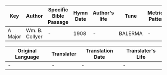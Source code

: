 Key | Author   | Specific Bible Passage     |Hymn Date |Author's life |Tune |Metrical Pattern   |Composer/Source
-- | --------- | ---------------------------|----------|--------------|-----|-------------------|-------------  
A Major |Wm. B. Collyer |- |1908 |- |BALERMA |- |-

Original Language | Translater | Translation Date   | Translater's Life  
----------------- | --------- | --------------------|-------------     
\- |- |- |-
